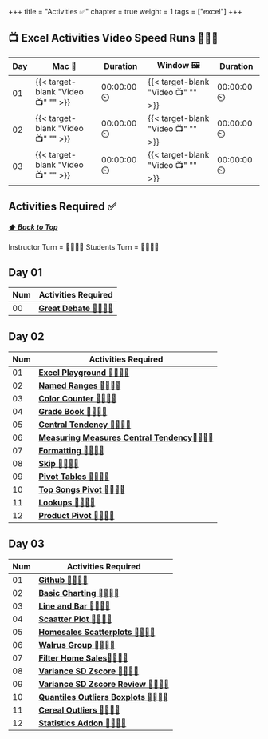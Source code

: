 +++
title = "Activities ✅"
chapter = true
weight = 1
tags = ["excel"] 
+++

## 📺 Excel Activities Video Speed Runs 🏃‍♀️🏃
| Day | Mac 🍎 | Duration    | Window 🖼️ | Duration |
| ------  | ------ | ----------- |---------  | --------- |
| 01 | {{< target-blank "Video 📺" "" >}}  |  00:00:00  ⏲️ |  {{< target-blank "Video 📺" "" >}}  |  00:00:00 ⏲️ |
| 02 | {{< target-blank "Video 📺" "" >}}  |  00:00:00  ⏲️ |  {{< target-blank "Video 📺" "" >}}  |  00:00:00 ⏲️ |
| 03 | {{< target-blank "Video 📺" "" >}}  |  00:00:00  ⏲️ |  {{< target-blank "Video 📺" "" >}}  |  00:00:00 ⏲️ |


## Activities Required ✅
#####  [ ⬆️ Back to Top](#excel-activities-video-speed-runs)
Instructor Turn = 👩‍🏫🧑‍🏫
Students Turn = 👩‍🎓👨‍🎓


## Day 01
| Num | Activities Required                                          |
| --- | ------------------------------------------------------------ | 
| 00  | **[Great Debate 👩‍🎓👨‍🎓](./day-01/00-great-debate)**   |



## Day 02
| Num | Activities Required                                          |
| --- | ------------------------------------------------------------ | 
| 01  | **[Excel Playground 👩‍🏫🧑‍🏫](./day-02/01-excel-playground)**   |        
| 02  | **[ Named Ranges 👩‍🏫🧑‍🏫 ](./day-02/02-named-ranges)**  |
| 03  | **[Color Counter 👩‍🏫🧑‍🏫](./day-02/03-color-counter)**  |
| 04  | **[ Grade Book 👩‍🎓👨‍🎓](./day-02/04-grade-book)**  |
| 05  | **[ Central Tendency 👩‍🏫🧑‍🏫](./day-02/04-grade-book)**  |
| 06  | **[  Measuring Measures Central Tendency👩‍🏫🧑‍🏫](./day-02/04-grade-book)**  |
| 07  | **[ Formatting 👩‍🏫🧑‍🏫](./day-02/04-grade-book)**  |
| 08  | **[ Skip 👩‍🏫🧑‍🏫](./day-02/08-skip)**  |
| 09  | **[ Pivot Tables 👩‍🏫🧑‍🏫](./day-02/09-pivot-tables)**  |
| 10  | **[ Top Songs Pivot 👩‍🎓👨‍🎓](./day-02/10-top-songs-pivot)**  |
| 11  | **[ Lookups  👩‍🏫🧑‍🏫](./day-02/lookups)**  |
| 12  | **[ Product Pivot 👩‍🎓👨‍🎓](./day-02/12-product-pivot)**  |

## Day 03
| Num | Activities Required                                          |
| --- | ------------------------------------------------------------ | 
| 01  | **[Github 👩‍🏫🧑‍🏫](./day-03/01-github)**   |
| 02  | **[Basic Charting 👩‍🏫🧑‍🏫](./day-03/02-basic-charting)**   |
| 03  | **[Line and Bar 👩‍🎓👨‍🎓](./day-03/03-line-and-bar)**               |
| 04  | **[Scaatter Plot 👩‍🏫🧑‍🏫](./day-03/04-scatter-plot)**           |
| 05  | **[Homesales Scatterplots 👩‍🎓👨‍🎓](./day-03/05-homesales-scatterplots)**     |
| 06  | **[Walrus Group 👩‍🏫🧑‍🏫](./day-03/06-walrus-group)**                     |
| 07  | **[Filter Home Sales👩‍🎓👨‍🎓](./day-03/07-filter-home-sales)**         |
| 08  | **[Variance SD Zscore 👩‍🏫🧑‍🏫](./day-03/08-variance-sd-zscore)**                         |
| 09  | **[Variance SD Zscore Review 👩‍🎓👨‍🎓](./day-03/09-var-sdz-score-review)**                         |
| 10  | **[Quantiles Outliers Boxplots 👩‍🏫🧑‍🏫](./day-03/10-quantiles-outliers-boxplots)**                       
| 11  | **[Cereal Outliers 👩‍🎓👨‍🎓](./day-03/11-cereal-outliers)**                         |
| 12  | **[Statistics Addon 👩‍🏫🧑‍🏫](./day-03/12-statistics-addon)**                         |


